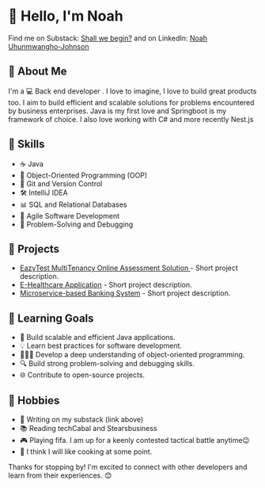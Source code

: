 
# 👋 Hello, I'm Noah 

Find me on Substack: [Shall we begin?](https://oneofakind.substack.com/?utm_source=substack&utm_medium=web&utm_campaign=substack_profile)
and on LinkedIn: [Noah Uhunmwangho-Johnson](https://www.linkedin.com/in/osaserenoahjohnson)

## 📝 About Me

I'm a 💻 Back end developer . I love to imagine, I love to build great products too. I aim to build efficient and scalable solutions for problems encountered by business enterprises. Java is my first love and Springboot is my framework of choice. I also love working with C# and more recently Nest.js

## 🔧 Skills

- ☕ Java
- 🎨 Object-Oriented Programming (OOP)
- 🌲 Git and Version Control
- 🛠️ IntelliJ IDEA
- 📊 SQL and Relational Databases
- 🚀 Agile Software Development
- 🔎 Problem-Solving and Debugging

## 🚀 Projects

- [EazyTest MultiTenancy Online Assessment Solution ](https://github.com/serethewind/EazyTestMonolith) - Short project description.
- [E-Healthcare Application](https://github.com/serethewind/neoclan2.0) - Short project description.
- [Microservice-based Banking System](https://github.com/serethewind/e-healthcare) - Short project description.

## 🎯 Learning Goals

- 🌟 Build scalable and efficient Java applications.
- 💡 Learn best practices for software development.
- 🧑‍🤝‍🧑 Develop a deep understanding of object-oriented programming.
- 🔍 Build strong problem-solving and debugging skills.
- 🌐 Contribute to open-source projects.

## 🎉 Hobbies

- 📝 Writing on my substack (link above)
- 📚 Reading techCabal and Stearsbusiness
- 🎮 Playing fifa. I am up for a keenly contested tactical battle anytime😉
- 🍳 I think I will like cooking at some point.

Thanks for stopping by! I'm excited to connect with other developers and learn from their experiences. 😊
